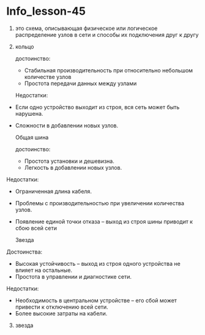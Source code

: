 # Info_lesson-45
1. это схема, описывающая физическое или логическое распределение узлов в сети и способы их подключения друг к другу
2. кольцо
   
   достоинство:
    
   - Стабильная производительность при относительно небольшом количестве узлов
   - Простота передачи данных между узлами
     
    Недостатки:  
  - Если одно устройство выходит из строя, вся сеть может быть нарушена.  
  - Сложности в добавлении новых узлов.

    Общая шина

    достоинство:

    - Простота установки и дешевизна.  
    - Легкость в добавлении новых узлов.
      
   Недостатки:  

   - Ограниченная длина кабеля.  
   - Проблемы с производительностью при увеличении количества узлов.  
   - Появление единой точки отказа – выход из строя шины приводит к сбою всей сети


      Звезда

   Достоинства:  
   
  - Высокая устойчивость – выход из строя одного устройства не влияет на остальные.  
  - Простота в управлении и диагностике сети.
    
  Недостатки:

  - Необходимость в центральном устройстве – его сбой может привести к отключению всей сети.  
  - Более высокие затраты на кабели.

3. звезда
